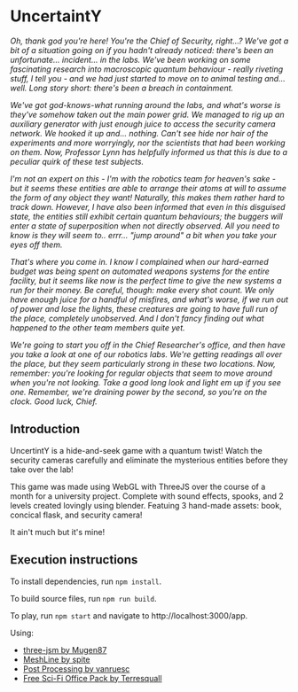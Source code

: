 # UncertaintY

*Oh, thank god you're here! You're the Chief of Security, right…? We've got a bit of a situation going on if you hadn't already noticed: there's been an unfortunate… incident… in the labs. We've been working on some fascinating research into macroscopic quantum behaviour - really riveting stuff, I tell you - and we had just started to move on to animal testing and... well. Long story short: there's been a breach in containment.*

*We've got god-knows-what running around the labs, and what's worse is they've somehow taken out the main power grid. We managed to rig up an auxiliary generator with just enough juice to access the security camera network. We hooked it up and... nothing. Can't see hide nor hair of the experiments and more worryingly, nor the scientists that had been working on them. Now, Professor Lynn has helpfully informed us that this is due to a peculiar quirk of these test subjects.*

*I'm not an expert on this - I'm with the robotics team for heaven's sake - but it seems these entities are able to arrange their atoms at will to assume the form of any object they want! Naturally, this makes them rather hard to track down. However, I have also been informed that even in this disguised state, the entities still exhibit certain quantum behaviours; the buggers will enter a state of superposition when not directly observed. All you need to know is they will seem to.. errr… "jump around" a bit when you take your eyes off them.*

*That's where you come in. I know I complained when our hard-earned budget was being spent on automated weapons systems for the entire facility, but it seems like now is the perfect time to give the new systems a run for their money. Be careful, though: make every shot count. We only have enough juice for a handful of misfires, and what's worse, if we run out of power and lose the lights, these creatures are going to have full run of the place, completely unobserved. And I don't fancy finding out what happened to the other team members quite yet.*

*We're going to start you off in the Chief Researcher's office, and then have you take a look at one of our robotics labs. We're getting readings all over the place, but they seem particularly strong in these two locations. Now, remember: you're looking for regular objects that seem to move around when you're not looking. Take a good long look and light em up if you see one. Remember, we're draining power by the second, so you're on the clock. Good luck, Chief.*

## Introduction

UncertintY is a hide-and-seek game with a quantum twist! Watch the security cameras carefully and eliminate the mysterious entities before they take over the lab!

This game was made using WebGL with ThreeJS over the course of a month for a university project. Complete with sound effects, spooks, and 2 levels created lovingly using blender. Featuing 3 hand-made assets: book, concical flask, and security camera!

It ain't much but it's mine!

## Execution instructions

To install dependencies, run `npm install`.

To build source files, run `npm run build`.

To play, run `npm start` and navigate to http://localhost:3000/app.

Using:
- [three-jsm by Mugen87](https://github.com/Mugen87/three-jsm)
- [MeshLine by spite](https://github.com/spite/THREE.MeshLine)
- [Post Processing by vanruesc](https://github.com/pmndrs/postprocessing)
- [Free Sci-Fi Office Pack by Terresquall](https://assetstore.unity.com/packages/3d/environments/sci-fi/free-sci-fi-office-pack-195067)
